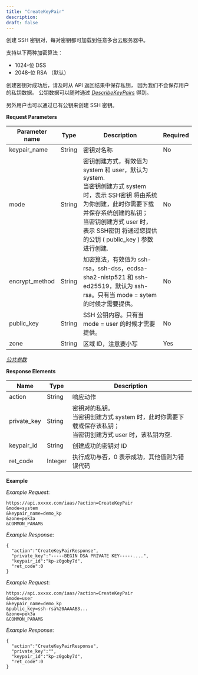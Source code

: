 ```yaml
---
title: "CreateKeyPair"
description: 
draft: false
---
```




创建 SSH 密钥对，每对密钥都可加载到任意多台云服务器中。

支持以下两种加密算法：

*   1024-位 DSS
*   2048-位 RSA （默认）

创建密钥对成功后，请及时从 API 返回结果中保存私钥， 因为我们不会保存用户的私钥数据。 公钥数据可以随时通过 [_DescribeKeyPairs_](../describe_key_pairs/) 得到。

另外用户也可以通过已有公钥来创建 SSH 密钥。

**Request Parameters**

| Parameter name | Type | Description | Required |
| --- | --- | --- | --- |
| keypair_name | String | 密钥对名称 | No |
| mode | String |密钥创建方式，有效值为 system 和 user，默认为 system.<br/>当密钥创建方式 system 时，表示 SSH密钥 将由系统为你创建，此时你需要下载并保存系统创建的私钥；<br/>当密钥创建方式 user 时，表示 SSH密钥 将通过您提供的公钥 ( public_key ) 参数进行创建. | No |
| encrypt_method | String | 加密算法，有效值为 ssh-rsa，ssh-dss，ecdsa-sha2-nistp521 和 ssh-ed25519，默认为 ssh-rsa。只有当 mode = sytem 的时候才需要提供。 | No |
| public_key | String | SSH 公钥内容。只有当 mode = user 的时候才需要提供。 | No |
| zone | String | 区域 ID，注意要小写 | Yes |

[_公共参数_](../../../parameters/)

**Response Elements**

| Name | Type | Description |
| --- | --- | --- |
| action | String | 响应动作 |
| private_key | String |密钥对的私钥。<br/>当密钥创建方式 system 时，此时你需要下载或保存该私钥；<br/>当密钥创建方式 user 时，该私钥为空. |
| keypair_id | String | 创建成功的密钥对 ID |
| ret_code | Integer | 执行成功与否，0 表示成功，其他值则为错误代码 |

**Example**

_Example Request_:

```
https://api.xxxxx.com/iaas/?action=CreateKeyPair
&mode=system
&keypair_name=demo_kp
&zone=pek3a
&COMMON_PARAMS
```

_Example Response_:

```
{
  "action":"CreateKeyPairResponse",
  "private_key":"-----BEGIN DSA PRIVATE KEY-----....",
  "keypair_id":"kp-z0goby7d",
  "ret_code":0
}
```

_Example Request_:

```
https://api.xxxxx.com/iaas/?action=CreateKeyPair
&mode=user
&keypair_name=demo_kp
&public_key=ssh-rsa%20AAAAB3...
&zone=pek3a
&COMMON_PARAMS
```

_Example Response_:

```
{
  "action":"CreateKeyPairResponse",
  "private_key":"",
  "keypair_id":"kp-z0goby7d",
  "ret_code":0
}
```
